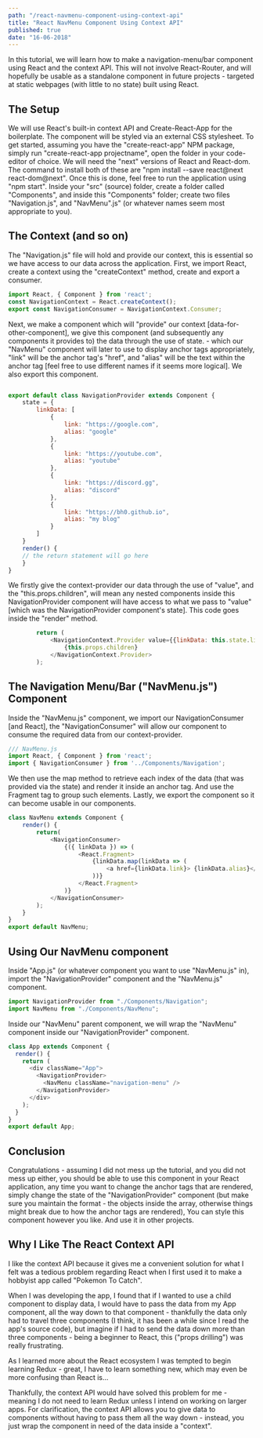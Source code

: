 ```yaml
--- 
path: "/react-navmenu-component-using-context-api"
title: "React NavMenu Component Using Context API" 
published: true
date: "16-06-2018" 
---
```


In this tutorial, we will learn how to make a navigation-menu/bar component using React and the context API. This will not involve React-Router, and will hopefully be usable as a standalone component in future projects - targeted at static webpages (with little to no state) built using React. 
<!-- more --> 

## The Setup 
We will use React's built-in context API and Create-React-App for the boilerplate. The component will be styled via an external CSS stylesheet. To get started, assuming you have the "create-react-app" NPM package, simply run "create-react-app projectname", open the folder in your code-editor of choice. 
We will need the "next" versions of React and React-dom. The command to install both of these are "npm install --save react@next react-dom@next". Once this is done, feel free to run the application using "npm start". Inside your "src" (source) folder, create a folder called "Components", and inside this "Components" folder; create two files "Navigation.js", and "NavMenu".js" (or whatever names seem most appropriate to you). 

## The Context (and so on) 
The "Navigation.js" file will hold and provide our context, this is essential so we have access to our data across the application. First, we import React, create a context using the "createContext" method, create and export a consumer. 

```javascript
import React, { Component } from 'react';
const NavigationContext = React.createContext(); 
export const NavigationConsumer = NavigationContext.Consumer; 
```

Next, we  make a component which will "provide" our context [data-for-other-component], we give this component (and subsequently any components it provides to) the data through the use of state. - which our "NavMenu" component will later to use to display anchor tags appropriately, "link" will be the anchor tag's "href", and "alias" will be the text within the anchor tag [feel free to use different names if it seems more logical]. We also export this component. 

```javascript

export default class NavigationProvider extends Component { 
    state = { 
        linkData: [
            { 
                link: "https://google.com", 
                alias: "google" 
            }, 
            { 
                link: "https://youtube.com", 
                alias: "youtube" 
            }, 
            { 
                link: "https://discord.gg", 
                alias: "discord" 
            }, 
            { 
                link: "https://bh0.github.io", 
                alias: "my blog" 
            } 
        ] 
    } 
    render() { 
	// the return statement will go here 
    }
}
```

We firstly give the context-provider our data through the use of "value", and the "this.props.children", will mean any nested components inside this NavigationProvider component will have access to what we pass to "value" [which was the NavigationProvider component's state]. This code goes inside the "render" method. 

```javascript
        return (
            <NavigationContext.Provider value={{linkData: this.state.linkData}}> 
                {this.props.children}
            </NavigationContext.Provider> 
        );    
```

## The Navigation Menu/Bar ("NavMenu.js") Component  
Inside the "NavMenu.js" component, we import our NavigationConsumer [and React], the "NavigationConsumer" will allow our component to consume the required data from our context-provider. 
```javascript 
/// NavMenu.js 
import React, { Component } from 'react';
import { NavigationConsumer } from '../Components/Navigation'; 
```

We then use the map method to retrieve each index of the data (that was provided via the state) and render it inside an anchor tag. And use the Fragment tag to group such elements. Lastly, we export the component so it can become usable in our components. 

```javascript 
class NavMenu extends Component { 
    render() { 
        return( 
            <NavigationConsumer>
                {({ linkData }) => (
                    <React.Fragment>
                        {linkData.map(linkData => (
                            <a href={linkData.link}> {linkData.alias}</a>
                        ))}
                    </React.Fragment> 
                )} 
            </NavigationConsumer>
        ); 
    } 
} 
export default NavMenu; 
```

## Using Our NavMenu component 
Inside "App.js" (or whatever component you want to use "NavMenu.js" in), import the "NavigationProvider" component and the "NavMenu.js" component. 

```javascript
import NavigationProvider from "./Components/Navigation"; 
import NavMenu from "./Components/NavMenu"; 
```

Inside our "NavMenu" parent component, we will wrap the "NavMenu" component inside our "NavigationProvider" component. 

```javascript
class App extends Component { 
  render() { 
    return (
      <div className="App"> 
        <NavigationProvider> 
          <NavMenu className="navigation-menu" />           
        </NavigationProvider> 
      </div> 
    );
  } 
}
export default App;
```

## Conclusion 
Congratulations - assuming I did not mess up the tutorial, and you did not mess up either, you should be able to use this component in your React application, any time you want to change the anchor tags that are rendered, simply change the state of the "NavigationProvider" component (but make sure you maintain the format - the objects inside the array, otherwise things might break due to how the anchor tags are rendered), You can style this component however you like.  And use it in other projects. 

## Why I Like The React Context API 
I like the context API because it gives me a convenient solution for what I felt was a tedious problem regarding React when I first used it to make a hobbyist app called "Pokemon To Catch". 

When I was developing the app, I found that if I wanted to use a child component to display data, I would have to pass the data from my App component, all the way down to that component - thankfully the data only had to travel three components (I think, it has been a while since I read the app's source code), but imagine if I had to send the data down more than three components - being a beginner to React, this ("props drilling") was really frustrating. 

As I learned more about the React ecosystem I was tempted to begin learning Redux - great, I have to learn something new, which may even be more confusing than React is... 

Thankfully, the context API would have solved this problem for me - meaning I do not need to learn Redux unless I intend on working on larger apps. For clarification, the context API allows you to give data to components without having to pass them all the way down - instead, you just wrap the component in need of the data inside a "context". 
